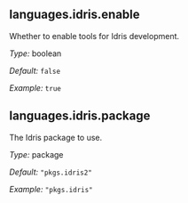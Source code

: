 

[comment]: # (Please add your documentation on top of this line)

## languages\.idris\.enable

Whether to enable tools for Idris development\.



*Type:*
boolean



*Default:*
` false `



*Example:*
` true `



## languages\.idris\.package



The Idris package to use\.



*Type:*
package



*Default:*
` "pkgs.idris2" `



*Example:*
` "pkgs.idris" `
